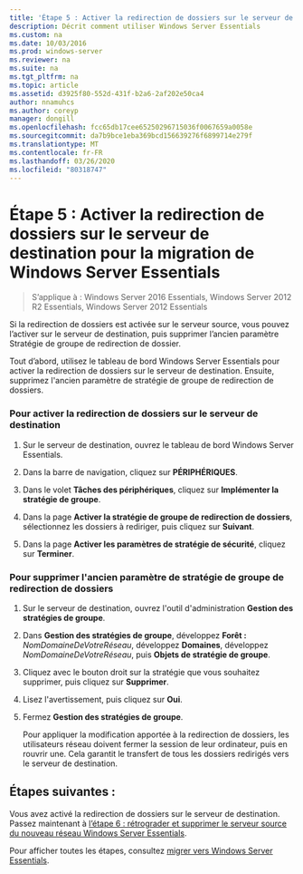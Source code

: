 ```yaml
---
title: 'Étape 5 : Activer la redirection de dossiers sur le serveur de destination pour la migration de Windows Server Essentials'
description: Décrit comment utiliser Windows Server Essentials
ms.custom: na
ms.date: 10/03/2016
ms.prod: windows-server
ms.reviewer: na
ms.suite: na
ms.tgt_pltfrm: na
ms.topic: article
ms.assetid: d3925f80-552d-431f-b2a6-2af202e50ca4
author: nnamuhcs
ms.author: coreyp
manager: dongill
ms.openlocfilehash: fcc65db17cee65250296715036f0067659a0058e
ms.sourcegitcommit: da7b9bce1eba369bcd156639276f6899714e279f
ms.translationtype: MT
ms.contentlocale: fr-FR
ms.lasthandoff: 03/26/2020
ms.locfileid: "80318747"
---
```

# <a name="step-5-enable-folder-redirection-on-the-destination-server-for-windows-server-essentials-migration"></a>Étape 5 : Activer la redirection de dossiers sur le serveur de destination pour la migration de Windows Server Essentials

>S’applique à : Windows Server 2016 Essentials, Windows Server 2012 R2 Essentials, Windows Server 2012 Essentials

Si la redirection de dossiers est activée sur le serveur source, vous pouvez l’activer sur le serveur de destination, puis supprimer l’ancien paramètre Stratégie de groupe de redirection de dossier.  
  
 Tout d’abord, utilisez le tableau de bord Windows Server Essentials pour activer la redirection de dossiers sur le serveur de destination. Ensuite, supprimez l'ancien paramètre de stratégie de groupe de redirection de dossiers.  
  
### <a name="to-enable-folder-redirection-on-the-destination-server"></a>Pour activer la redirection de dossiers sur le serveur de destination  
  
1.  Sur le serveur de destination, ouvrez le tableau de bord Windows Server Essentials.  
  
2.  Dans la barre de navigation, cliquez sur **PÉRIPHÉRIQUES**.  
  
3.  Dans le volet **Tâches des périphériques**, cliquez sur **Implémenter la stratégie de groupe**.  
  
4.  Dans la page **Activer la stratégie de groupe de redirection de dossiers**, sélectionnez les dossiers à rediriger, puis cliquez sur **Suivant**.  
  
5.  Dans la page **Activer les paramètres de stratégie de sécurité**, cliquez sur **Terminer**.  
  
### <a name="to-delete-the-old-folder-redirection-group-policy-setting"></a>Pour supprimer l'ancien paramètre de stratégie de groupe de redirection de dossiers  
  
1. Sur le serveur de destination, ouvrez l'outil d'administration **Gestion des stratégies de groupe**.  
  
2. Dans **Gestion des stratégies de groupe**, développez **Forêt :** <em>NomDomaineDeVotreRéseau</em>, développez **Domaines**, développez *NomDomaineDeVotreRéseau*, puis **Objets de stratégie de groupe**.  
  
3. Cliquez avec le bouton droit sur la stratégie que vous souhaitez supprimer, puis cliquez sur **Supprimer**.  
  
4. Lisez l'avertissement, puis cliquez sur **Oui**.  
  
5. Fermez **Gestion des stratégies de groupe**.  
  
   Pour appliquer la modification apportée à la redirection de dossiers, les utilisateurs réseau doivent fermer la session de leur ordinateur, puis en rouvrir une. Cela garantit le transfert de tous les dossiers redirigés vers le serveur de destination.  
  
## <a name="next-steps"></a>Étapes suivantes :  
 Vous avez activé la redirection de dossiers sur le serveur de destination. Passez maintenant à [l’étape 6 : rétrograder et supprimer le serveur source du nouveau réseau Windows Server Essentials](Step-6--Demote-and-remove-the-Source-Server-from-the-new-Windows-Server-Essentials-network.md).  
  

Pour afficher toutes les étapes, consultez [migrer vers Windows Server Essentials](Migrate-from-Previous-Versions-to-Windows-Server-Essentials-or-Windows-Server-Essentials-Experience.md).

